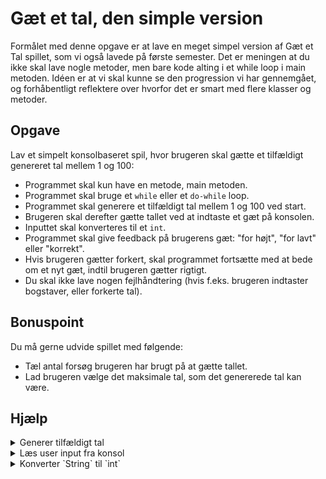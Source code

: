 # Gæt et tal, den simple version

Formålet med denne opgave er at lave en meget simpel version af Gæt et Tal spillet, som vi også lavede på første semester. Det er meningen at du ikke skal lave nogle metoder, men bare kode alting i et while loop i main metoden. Idéen er at vi skal kunne se den progression vi har gennemgået, og forhåbentligt reflektere over hvorfor det er smart med flere klasser og metoder.

## Opgave

Lav et simpelt konsolbaseret spil, hvor brugeren skal gætte et tilfældigt genereret tal mellem 1 og 100:

* Programmet skal kun have en metode, main metoden.
* Programmet skal bruge et `while` eller et `do-while` loop.
* Programmet skal generere et tilfældigt tal mellem 1 og 100 ved start.
* Brugeren skal derefter gætte tallet ved at indtaste et gæt på konsolen.
* Inputtet skal konverteres til et `int`.
* Programmet skal give feedback på brugerens gæt: "for højt", "for lavt" eller "korrekt".
* Hvis brugeren gætter forkert, skal programmet fortsætte med at bede om et nyt gæt, indtil brugeren gætter rigtigt.
* Du skal ikke lave nogen fejlhåndtering (hvis f.eks. brugeren indtaster bogstaver, eller forkerte tal).

## Bonuspoint

Du må gerne udvide spillet med følgende:

* Tæl antal forsøg brugeren har brugt på at gætte tallet.
* Lad brugeren vælge det maksimale tal, som det genererede tal kan være.

## Hjælp

<details>
      <summary>Generer tilfældigt tal</summary>

      ```
        Random randomGenerator = new Random();
        System.out.println(randomGenerator.nextInt(100));
      ```
</details>

<details>
      <summary>Læs user input fra konsol</summary>

      ```
        Scanner sc = new Scanner(System.in);
        String input = sc.nextLine();
      ```
</details>

<details>
      <summary>Konverter `String` til `int`</summary>

      ```
        int guess = Integer.ParseInt(input);
      ```
</details>

